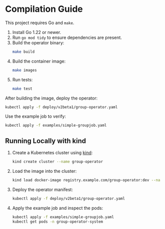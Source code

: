 # Compilation Guide

This project requires Go and `make`.

1. Install Go 1.22 or newer.
2. Run `go mod tidy` to ensure dependencies are present.
3. Build the operator binary:
   ```bash
   make build
   ```
4. Build the container image:
   ```bash
   make images
   ```
5. Run tests:
   ```bash
   make test
   ```

After building the image, deploy the operator:
```bash
kubectl apply -f deploy/v2beta1/group-operator.yaml
```

Use the example job to verify:
```bash
kubectl apply -f examples/simple-groupjob.yaml
```
## Running Locally with kind

1. Create a Kubernetes cluster using [kind](https://kind.sigs.k8s.io/):
   ```bash
   kind create cluster --name group-operator
   ```
2. Load the image into the cluster:
   ```bash
   kind load docker-image registry.example.com/group-operator:dev --name group-operator
   ```
3. Deploy the operator manifest:
   ```bash
   kubectl apply -f deploy/v2beta1/group-operator.yaml
   ```
4. Apply the example job and inspect the pods:
   ```bash
   kubectl apply -f examples/simple-groupjob.yaml
   kubectl get pods -n group-operator-system
   ```
